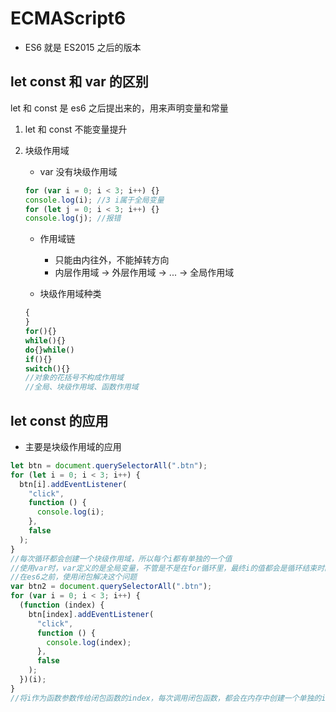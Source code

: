 # ECMAScript6

- ES6 就是 ES2015 之后的版本

## let const 和 var 的区别

let 和 const 是 es6 之后提出来的，用来声明变量和常量

1. let 和 const 不能变量提升

2. 块级作用域

   - var 没有块级作用域

   ```js
   for (var i = 0; i < 3; i++) {}
   console.log(i); //3 i属于全局变量
   for (let j = 0; i < 3; i++) {}
   console.log(j); //报错
   ```

   - 作用域链

     - 只能由内往外，不能掉转方向
     - 内层作用域 -> 外层作用域 -> ... -> 全局作用域

   - 块级作用域种类

   ```js
   {
   }
   for(){}
   while(){}
   do{}while()
   if(){}
   switch(){}
   //对象的花括号不构成作用域
   //全局、块级作用域、函数作用域
   ```

## let const 的应用

- 主要是块级作用域的应用

```js
let btn = document.querySelectorAll(".btn");
for (let i = 0; i < 3; i++) {
  btn[i].addEventListener(
    "click",
    function () {
      console.log(i);
    },
    false
  );
}
//每次循环都会创建一个块级作用域，所以每个i都有单独的一个值
//使用var时，var定义的是全局变量，不管是不是在for循环里，最终i的值都会是循环结束时的值
//在es6之前，使用闭包解决这个问题
var btn2 = document.querySelectorAll(".btn");
for (var i = 0; i < 3; i++) {
  (function (index) {
    btn[index].addEventListener(
      "click",
      function () {
        console.log(index);
      },
      false
    );
  })(i);
}
//将i作为函数参数传给闭包函数的index，每次调用闭包函数，都会在内存中创建一个单独的index，所以每次调用的index都会不同
```
